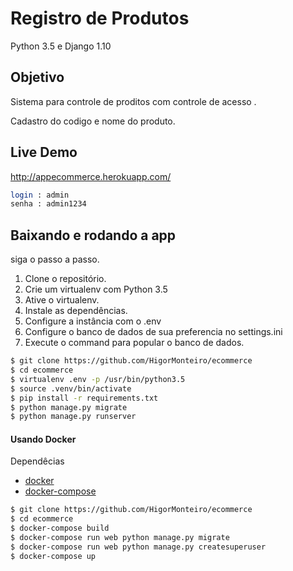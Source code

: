 # Registro de Produtos

Python 3.5 e Django 1.10

## Objetivo

Sistema para controle de proditos com controle de acesso .

Cadastro do codigo e nome do produto.

## Live Demo

http://appecommerce.herokuapp.com/

```bash
login : admin
senha : admin1234
```

## Baixando e rodando a app


siga o passo a passo.

1. Clone o repositório.
2. Crie um virtualenv com Python 3.5
3. Ative o virtualenv.
4. Instale as dependências.
5. Configure a instância com o .env
6. Configure o banco de dados de sua preferencia no settings.ini
7. Execute o command para popular o banco de dados.

```bash
$ git clone https://github.com/HigorMonteiro/ecommerce
$ cd ecommerce
$ virtualenv .env -p /usr/bin/python3.5
$ source .venv/bin/activate
$ pip install -r requirements.txt
$ python manage.py migrate
$ python manage.py runserver
```

#### Usando Docker

Dependêcias

- [docker](https://www.docker.com/)
- [docker-compose](https://docs.docker.com/compose/)

```sh
$ git clone https://github.com/HigorMonteiro/ecommerce
$ cd ecommerce
$ docker-compose build
$ docker-compose run web python manage.py migrate
$ docker-compose run web python manage.py createsuperuser
$ docker-compose up
```
